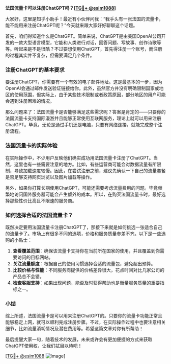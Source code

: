 **法国流量卡可以注册ChatGPT吗？[[TG💪+ @esim1088](https://t.me/s/esim1088)]**

大家好，这里是知乎小助手！最近有小伙伴问我：“我手头有一张法国的流量卡，能不能用来注册ChatGPT呢？”今天就来跟大家好好聊聊这个话题。

首先，咱们得知道什么是ChatGPT。简单来说，ChatGPT是由美国OpenAI公司开发的一款大型语言模型，它能和人类进行对话，回答问题、写故事、创作诗歌等等。听起来是不是很酷？不过要想使用ChatGPT，首先得注册一个账号，而注册的过程其实并不复杂，但需要满足几个条件。

### 注册ChatGPT的基本要求

要注册ChatGPT，你需要有一个有效的电子邮件地址。这是最基本的一步，因为OpenAI会通过邮件发送验证链接给你。此外，虽然官方并没有明确限制国家或地区的使用范围，但实际上，由于某些技术限制或者政策原因，部分地区的用户可能会遇到注册困难的情况。

那么问题来了：法国流量卡是否能够满足这些需求呢？答案是肯定的——只要你的法国流量卡支持国际漫游并且能够正常使用互联网服务，理论上就可以用来注册ChatGPT。毕竟，无论是通过手机还是电脑，只要有网络连接，就能完成整个注册流程。

### 法国流量卡的实际体验

在实际操作中，不少用户反映他们确实成功用法国流量卡注册了ChatGPT。当然，这里也有一些需要注意的地方。比如，有些运营商可能会对数据流量有所限制，导致加载速度较慢。因此，在尝试注册之前，建议先确认一下自己的流量套餐是否足够支持网页浏览以及图片加载等操作。

另外，如果你打算长期使用ChatGPT，可能还需要考虑流量费用的问题。毕竟频繁地访问国外服务器可能会产生额外的成本。所以，在购买法国流量卡时，最好选择那些性价比高且不限速的服务商。

### 如何选择合适的法国流量卡？

既然决定要用法国流量卡注册ChatGPT了，那接下来就是如何挑选一张适合自己的流量卡了。市场上有很多不同的选项，价格和服务质量参差不齐。以下是一些选购的小贴士：

1. **查看覆盖范围**：确保该流量卡支持你在当前所在国家的使用，并且覆盖到你需要访问的目标网站。
2. **关注流量额度**：根据自己的使用习惯选择合适的流量包，避免超出预算。
3. **比较价格与性能**：不同服务商提供的价格差异很大，花点时间对比几家公司的产品总不会错。
4. **检查客服支持**：如果出现问题，能否及时获得帮助也是衡量服务质量的重要指标之一。

### 小结

综上所述，法国流量卡是可以用来注册ChatGPT的。只要你的流量卡功能正常且能够稳定上网，就可以顺利完成注册步骤。不过，在实际操作过程中也要注意相关细节，比如流量消耗情况及潜在费用等。希望这篇文章对你有所帮助！

最后提醒大家一句，随着技术的发展，未来或许会有更加便捷的方式来获取ChatGPT使用权，让我们拭目以待吧！

[[TG💪+ @esim1088](https://t.me/s/esim1088) ![Image](https://i.postimg.cc/4NQfJmqS/Snipaste-2025-05-13-00-14-12.png)]